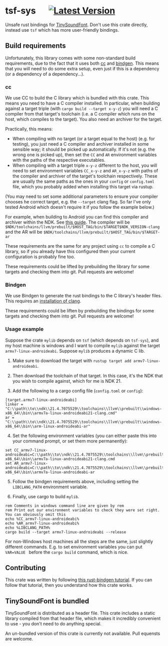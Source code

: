 # tsf-sys &emsp; [![Latest Version]][crates.io] 

[Latest Version]: https://img.shields.io/crates/v/tsf-sys.svg
[crates.io]: https://crates.io/crates/tsf-sys

Unsafe rust bindings for [TinySoundFont](https://github.com/schellingb/TinySoundFont/). Don't use this crate directly, 
instead use `tsf` which has more user-friendly bindings.

## Build requirements

Unfortunately, this library comes with some non-standard build requirements, due to the fact that it uses both 
[cc](https://crates.io/crates/cc) and [bindgen](https://crates.io/crates/bindgen). This means that you will need to do 
some extra setup, even just if this is a dependency (or a dependency of a dependency...).

### cc

We use CC to build the C library which is bundled with this crate. This means you need to have a C compiler installed.
In particular, when building against a target triple (with `cargo build --target x-y-z`) you will need a C compiler
from that target's toolchain (i.e. a C compiler which runs on the host, which compiles to the target). You also need an
archiver for the target.

Practically, this means:
- When compiling with no target (or a target equal to the host) (e.g. for testing), you just need a C compiler and archiver installed in 
  some sensible way; it should be picked up automatically. If it's not (e.g. the wrong one is picked up), then set the 
  `CC` and `AR` environment variables with the paths of the respective executables.
- When compiling with a target triple `x-y-z` different to the host, you will need to set environment variables 
  `CC_x-y-z` and `AR_x-y-z` with paths of the compiler and archiver of the target's toolchain respectively. These are 
  usually the same paths as the ones in your `config` or `config.toml` file, which you probably added when installing
  this target via rustup.

(You may need to set some additional parameters to ensure your compiler chooses he correct target, e.g. the `--target`
clang flag. So far I've only tested Android which doesn't require it if you follow the example below.)

For example, when building to Android you can find this compiler and archiver within the NDK.
See [this guide](https://developer.android.com/ndk/guides/other_build_systems). The compiler will be
`$NDK/toolchains/llvm/prebuilt/$HOST_TAG/bin/$TARGET$NDK_VERSION-clang` and the AR will be
`$NDK/toolchains/llvm/prebuilt/$HOST_TAG/bin/$TARGET-ar`

These requirements are the same for any project using `cc` to compile a C library, so if you already have this 
configured then your current configuration is probably fine too.

These requirements could be lifted by prebuilding the library for some targets and checking them into git. Pull requests
are welcome!

### Bindgen

We use Bindgen to generate the rust bindings to the C library's header files. This requires an
[installation of clang](https://rust-lang.github.io/rust-bindgen/requirements.html).

These requirements could be liften by prebuilding the bindings for some targets and checking them into git. Pull 
requests are welcome!

### Usage example

Suppose the crate `mylib` depends on `tsf` (which depends on `tsf-sys`), and my host machine is windows and I want to 
compile `mylib` against the target `armv7-linux-androideabi`. Suppose `mylib` produces a dynamic C lib. 

1. Make sure to download the target with `rustup target add armv7-linux-androideabi`. 
   
2. Then download the toolchain of that target. In this case, it's the NDK that you 
   wish to compile against, which for me is NDK 21.
   
3. Add the following to a cargo config file (`config.toml` or `config`):

```
[target.armv7-linux-androideabi]
linker = "C:\\path\\to\\ndk\\21.4.7075529\\toolchains\\llvm\\prebuilt\\windows-x86_64\\bin\\armv7a-linux-androideabi21-clang.cmd"
ar = "C:\\path\\to\\ndk\\21.4.7075529\\toolchains\\llvm\\prebuilt\\windows-x86_64\\bin\\arm-linux-androideabi-ar"
```

4. Set the following environment variables (you can either paste this into your command prompt, or set them more 
   permanently):

```
set CC_armv7-linux-androideabi=C:\\path\\to\\ndk\\21.4.7075529\\toolchains\\llvm\\prebuilt\\windows-x86_64\\bin\\armv7a-linux-androideabi21-clang.cmd
set AR_armv7-linux-androideabi=C:\\path\\to\\ndk\\21.4.7075529\\toolchains\\llvm\\prebuilt\\windows-x86_64\\bin\\armv7a-linux-androideabi-ar 
```

5. Follow the bindgen requirements above, including setting the `LIBCLANG_PATH` environment variable.

6. Finally, use cargo to build `mylib`.

```
rem Comments in windows command line are given by rem
rem Print out our environment variables to check they were set right. You can obviously omit this
echo %CC_armv7-linux-androideabi%
echo %AR_armv7-linux-androideabi%
echo %LIBCLANG_PATH%
cargo build --target armv7-linux-androideabi --release
```

For non-Windows host machines all the steps are the same, just slightly different commands. E.g. to set environment
variables you can put `VAR=VALUE ` before the `cargo build` command, which is nice. 

## Contributing

This crate was written by following 
[this rust-bindgen tutorial](https://rust-lang.github.io/rust-bindgen/library-usage.html). If you can follow that 
tutorial, then you understand how this crate works.

## TinySoundFont is bundled

TinySoundFont is distributed as a header file. This crate includes a static library compiled from that header file,
which makes it incredibly convenient to use - you don't need to do anything special.

An un-bundled version of this crate is currently not available. Pull equensts are welcome.
